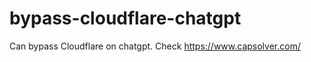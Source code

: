 # bypass-cloudflare-chatgpt
Can bypass Cloudflare on chatgpt. Check https://www.capsolver.com/ 
                                                